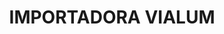 ---
title: "IMPORTADORA VIALUM"
url: /santo-domingo-de-los-tsachilas/importadora-vialum/
shop: general
---